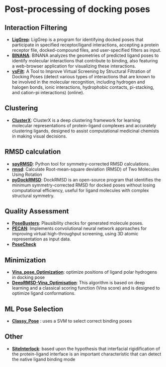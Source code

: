# Post-processing of docking poses

## Interaction Filtering

- **[LigGrep](https://durrantlab.pitt.edu/liggrep/)**: LigGrep is a program for identifying docked poses that participate in specified receptor/ligand interactions, accepting a protein receptor file, docked-compound files, and user-specified filters as input.
- **[BINANA](https://durrantlab.pitt.edu/binana-download/)**: BINANA analyzes the geometries of predicted ligand poses to identify molecular interactions that contribute to binding, also featuring a web-browser application for visualizing these interactions.
- **[vsFilt](https://biokinet.belozersky.msu.ru/vsfilt)**: A Tool to Improve Virtual Screening by Structural Filtration of Docking Poses (detect various types of interactions that are known to be involved in the molecular recognition, including hydrogen and halogen bonds, ionic interactions, hydrophobic contacts, pi-stacking, and cation-pi interactions) (online).

## Clustering

- **[ClusterX](https://github.com/ChenSikang/ClusterX)**: ClusterX is a deep clustering framework for learning molecular representations of protein-ligand complexes and accurately clustering ligands, designed to assist computational medicinal chemists in making visual decisions.

## RMSD calculation

- **[spyRMSD](https://github.com/RMeli/spyrmsd)**: Python tool for symmetry-corrected RMSD calculations.
- **[rmsd](https://github.com/charnley/rmsd)**: Calculate Root-mean-square deviation (RMSD) of Two Molecules Using Rotation
- **[pyDockRMSD](https://github.com/neudinger/pyDockRMSD)**: DockRMSD is an open-source program that identifies the minimum symmetry-corrected RMSD for docked poses without losing computational efficiency, useful for ligand molecules with complex structural symmetry.

## Quality Assessment

- **[PoseBusters](https://github.com/maabuu/posebusters)**: Plausibility checks for generated molecule poses.
- **[PECAN](https://github.com/LLNL/PECAN2)**: Implements convolutional neural network approaches for improving virtual high-throughput screening, using 3D atomic representation as input data.
- **[PoseCheck](https://github.com/cch1999/posecheck)**

## Minimization

- **[Vina_pose_Optimization](https://github.com/rongfengzou/vina_pose_optimization)**: optimize positions of ligand polar hydrogens in docking pose
- **[DeepRMSD-Vina_Optimisation](<https://github.com/zchwang/DeepRMSD-Vina_Optimization>)**: This algorithm is based on deep learning and a classical scoring function (Vina score) and is designed to optimize ligand conformations.

## ML Pose Selection
- **[Classy_Pose](https://github.com/vktrannguyen/Classy_Pose)** : uses a SVM to select correct binding poses

## Other

- **[SiteInterlock](https://github.com/rasbt/siteinterlock)**: based upon the hypothesis that interfacial rigidification of the protein-ligand interface is an important characteristic that can detect the native ligand binding mode

